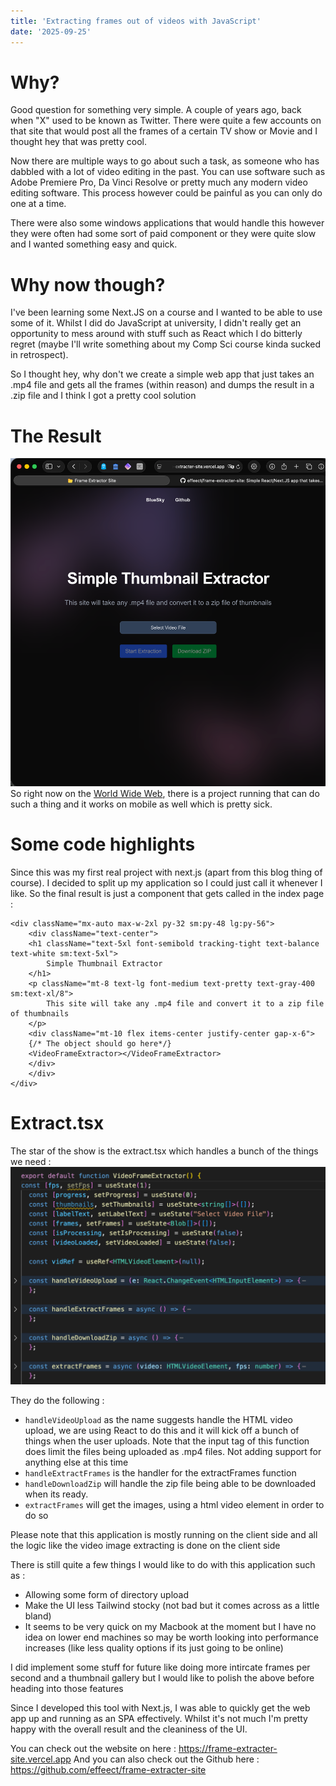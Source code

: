 ```yaml
---
title: 'Extracting frames out of videos with JavaScript'
date: '2025-09-25'
---
```


# Why?
Good question for something very simple. A couple of years ago, back when "X" used to be known as Twitter. There were quite a few accounts on that site that would post all the frames of a certain TV show or Movie and I thought hey that was pretty cool.

Now there are multiple ways to go about such a task, as someone who has dabbled with a lot of video editing in the past. You can use software such as Adobe Premiere Pro, Da Vinci Resolve or pretty much any modern video editing software. This process however could be painful as you can only do one at a time.

There were also some windows applications that would handle this however they were often had some sort of paid component or they were quite slow and I wanted something easy and quick.

# Why now though?
I've been learning some Next.JS on a course and I wanted to be able to use some of it. Whilst I did do JavaScript at university, I didn't really get an opportunity to mess around with stuff such as React which I do bitterly regret (maybe I'll write something about my Comp Sci course kinda sucked in retrospect).

So I thought hey, why don't we create a simple web app that just takes an .mp4 file and gets all the frames (within reason) and dumps the result in a .zip file and I think I got a pretty cool solution

# The Result
![Website](../public/assets/the-frame-extraction-project/website.png)
So right now on the [World Wide Web](https://frame-extracter-site.vercel.app), there is a project running that can do such a thing and it works on mobile as well which is pretty sick.

# Some code highlights
Since this was my first real project with next.js (apart from this blog thing of course). I decided to split up my application so I could just call it whenever I like. So the final result is just a component that gets called in the index page : 

```tsx
<div className="mx-auto max-w-2xl py-32 sm:py-48 lg:py-56">
    <div className="text-center">
    <h1 className="text-5xl font-semibold tracking-tight text-balance text-white sm:text-5xl">
        Simple Thumbnail Extractor
    </h1>
    <p className="mt-8 text-lg font-medium text-pretty text-gray-400 sm:text-xl/8">
        This site will take any .mp4 file and convert it to a zip file of thumbnails
    </p>
    <div className="mt-10 flex items-center justify-center gap-x-6">
    {/* The object should go here*/}
    <VideoFrameExtractor></VideoFrameExtractor>
    </div>
    </div>
</div>
```

# Extract.tsx
The star of the show is the extract.tsx which handles a bunch of the things we need :
![Functions](../public/assets/the-frame-extraction-project/functions.png)

They do the following :
- `handleVideoUpload` as the name suggests handle the HTML video upload, we are using React to do this and it will kick off a bunch of things when the user uploads. Note that the input tag of this function does limit the files being uploaded as .mp4 files. Not adding support for anything else at this time 
- `handleExtractFrames` is the handler for the extractFrames function
- `handleDownloadZip` will handle the zip file being able to be downloaded when its ready.
- `extractFrames` will get the images, using a html video element in order to do so

Please note that this application is mostly running on the client side and all the logic like the video image extracting is done on the client side

There is still quite a few things I would like to do with this application such as :
- Allowing some form of directory upload
- Make the UI less Tailwind stocky (not bad but it comes across as a little bland)
- It seems to be very quick on my Macbook at the moment but I have no idea on lower end machines so may be worth looking into performance increases (like less quality options if its just going to be online)

I did implement some stuff for future like doing more intircate frames per second and a thumbnail gallery but I would like to polish the above before heading into those features

Since I developed this tool with Next.js, I was able to quickly get the web app up and running as an SPA effectively. Whilst it's not much I'm pretty happy with the overall result and the cleaniness of the UI.

You can check out the website on here : https://frame-extracter-site.vercel.app
And you can also check out the Github here : https://github.com/effeect/frame-extracter-site
